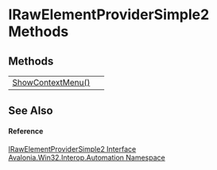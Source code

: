 # IRawElementProviderSimple2 Methods




## Methods
<table>
<tr>
<td><a href="M_Avalonia_Win32_Interop_Automation_IRawElementProviderSimple2_ShowContextMenu">ShowContextMenu()</a></td>
<td> </td>
</tr>
</table>

## See Also


#### Reference
<a href="T_Avalonia_Win32_Interop_Automation_IRawElementProviderSimple2">IRawElementProviderSimple2 Interface</a>  
<a href="N_Avalonia_Win32_Interop_Automation">Avalonia.Win32.Interop.Automation Namespace</a>  

